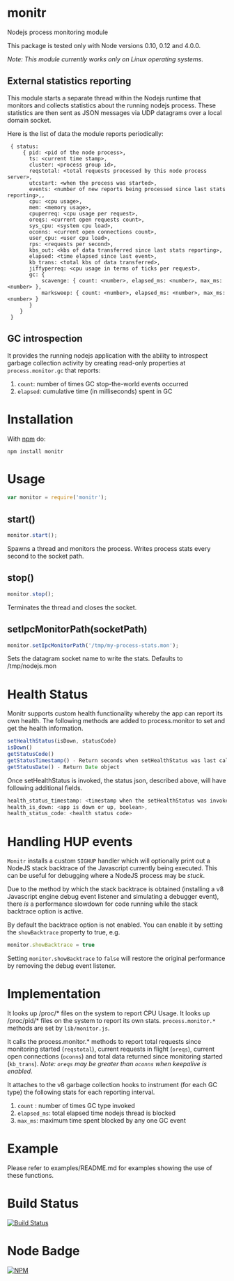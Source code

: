 # monitr

Nodejs process monitoring module

This package is tested only with Node versions 0.10, 0.12 and 4.0.0.

_Note: This module currently works only on Linux operating systems_.

## External statistics reporting

This module starts a separate thread within the Nodejs runtime that
monitors and collects statistics about the running nodejs process.
These statistics are then sent as JSON messages via UDP datagrams over
a local domain socket.

Here is the list of data the module reports periodically:
```
 { status: 
     { pid: <pid of the node process>,
       ts: <current time stamp>,
       cluster: <process group id>,
       reqstotal: <total requests processed by this node process server>,
       utcstart: <when the process was started>,
       events: <number of new reports being processed since last stats reporting>,,
       cpu: <cpu usage>,
       mem: <memory usage>,
       cpuperreq: <cpu usage per request>,
       oreqs: <current open requests count>,
       sys_cpu: <system cpu load>,
       oconns: <current open connections count>,
       user_cpu: <user cpu load>,
       rps: <requests per second>,
       kbs_out: <kbs of data transferred since last stats reporting>,
       elapsed: <time elapsed since last event>,
       kb_trans: <total kbs of data transferred>,
       jiffyperreq: <cpu usage in terms of ticks per request>,
       gc: {
           scavenge: { count: <number>, elapsed_ms: <number>, max_ms: <number> },
           marksweep: { count: <number>, elapsed_ms: <number>, max_ms: <number> }
       }
    }
 }
```

## GC introspection

It provides the running nodejs application with the ability to
introspect garbage collection activity by creating read-only
properties at `process.monitor.gc` that reports:

1.  `count`: number of times GC stop-the-world events occurred
2.  `elapsed`: cumulative time (in milliseconds) spent in GC

# Installation

With [npm](http://npmjs.org) do:

```
npm install monitr
```

# Usage
```js
var monitor = require('monitr');
```

## start()

```js
monitor.start();
```
Spawns a thread and monitors the process. Writes process stats every second to the socket path.

## stop()
```js
monitor.stop();
```
Terminates the thread and closes the socket.

## setIpcMonitorPath(socketPath)
```js
monitor.setIpcMonitorPath('/tmp/my-process-stats.mon');
```
Sets the datagram socket name to write the stats. Defaults to /tmp/nodejs.mon

# Health Status
Monitr supports custom health functionality whereby the app can report its own health.
The following methods are added to process.monitor to set and get the health information.
```js
setHealthStatus(isDown, statusCode)
isDown()
getStatusCode()
getStatusTimestamp() - Return seconds when setHealthStatus was last called
getStatusDate() - Return Date object
```
Once setHealthStatus is invoked, the status json, described above, will have following additional fields.
```js
health_status_timestamp: <timestamp when the setHealthStatus was invoked, in sec>,
health_is_down: <app is down or up, boolean>,
health_status_code: <health status code>
```

# Handling HUP events

`Monitr` installs a custom `SIGHUP` handler which will optionally
print out a NodeJS stack backtrace of the Javascript currently being
executed.  This can be useful for debugging where a NodeJS process may
be _stuck_.

Due to the method by which the stack backtrace is
obtained (installing a v8 Javascript engine debug event listener and
simulating a debugger event), there _is_ a performance slowdown for
code running while the stack backtrace option is active.

By default the backtrace option is not enabled.  You can enable it
by setting the `showBacktrace` property to true, e.g.

```js
monitor.showBacktrace = true
```

Setting `monitor.showBacktrace` to `false` will restore the original
performance by removing the debug event listener.

# Implementation

It looks up /proc/* files on the system to report CPU Usage.  It looks
up /proc/pid/* files on the system to report its own stats.
`process.monitor.*` methods are set by `lib/monitor.js`.

It calls the process.monitor.* methods to report total requests since
monitoring started (`reqstotal`), current requests in flight
(`oreqs`), current open connections (`oconns`) and total data returned
since monitoring started (`kb_trans`).  _Note: `oreqs` may be greater
than `oconns` when keepalive is enabled_.

It attaches to the v8 garbage collection hooks to instrument (for each
GC type) the following stats for each reporting interval.

1.  `count` : number of times GC type invoked
2.  `elapsed_ms`: total elapsed time nodejs thread is blocked
3.  `max_ms`:  maximum time spent blocked by any one GC event

# Example

Please refer to examples/README.md for examples showing the use of these functions.

# Build Status

[![Build Status](https://secure.travis-ci.org/yahoo/monitr.png?branch=master)](http://travis-ci.org/yahoo/monitr)

# Node Badge

[![NPM](https://nodei.co/npm/monitr.png)](https://nodei.co/npm/monitr/)

